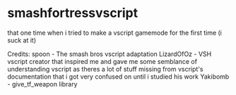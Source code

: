 # smashfortressvscript

that one time when i tried to make a vscript gamemode for the first time (i suck at it)

Credits:
spoon - The smash bros vscript adaptation
LizardOfOz - VSH vscript creator that inspired me and gave me some semblance of understanding vscript as theres a lot of stuff missing from vscript's documentation that i got very confused on until i studied his work
Yakibomb - give_tf_weapon library
